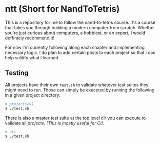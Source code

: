 # ntt (Short for NandToTetris)

This is a repository for me to follow the nand-to-tetris course. It's a course that takes you through building a modern computer from scratch. Whether you're just curious about computers, a hobbiest, or an expert, I would deffintely recommend it!

For now I'm currently following along each chapter and implementing necessary logic. I do plan to add certain posts to each project so that I can help solitify what I learned.

## Testing

All projects have their own `test.sh` to validate whatever test suites they might need to run. Those can simply be executed by running the following in a given project directory:

```bash
# projects/01
$ ./test.sh
```

There is also a master test suite at the top level dir you can execute to validate all _projects_. _(This is mostly useful for CI)_.

```bash
# ntt
$ ./test.sh
```
